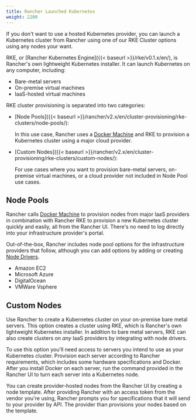 ```yaml
---
title: Rancher Launched Kubernetes
weight: 2200
---
```


If you don't want to use a hosted Kubernetes provider, you can launch a Kubernetes cluster from Rancher using one of our RKE Cluster options using any nodes your want.

RKE, or [Rancher Kubernetes Engine]({{< baseurl >}}/rke/v0.1.x/en/), is Rancher's own lightweight Kubernetes installer. It can launch Kubernetes on any computer, including:

- Bare-metal servers
- On-premise virtual machines
- IaaS-hosted virtual machines

RKE cluster provisioning is separated into two categories:

- [Node Pools]({{< baseurl >}}/rancher/v2.x/en/cluster-provisioning/rke-clusters/node-pools/):

    In this use case, Rancher uses a <a href='https://docs.docker.com/machine/' target='_blank'>Docker Machine</a> and RKE to provision a Kubernetes cluster using a major cloud provider.

- [Custom Nodes]({{< baseurl >}}/rancher/v2.x/en/cluster-provisioning/rke-clusters/custom-nodes/):

    For use cases where you want to provision bare-metal servers, on-premise virtual machines, or a cloud provider not included in Node Pool use cases.

## Node Pools

Rancher calls <a href='https://docs.docker.com/machine/' target='_blank'>Docker Machine</a> to provision nodes from major IaaS providers in combination with Rancher RKE to provision a new Kubernetes cluster quickly and easily, all from the Rancher UI. There's no need to log directly into your infrastructure provider's portal.

Out-of-the-box, Rancher includes node pool options for the infrastructure providers that follow, although you can add options by adding or creating [Node Drivers](#node-drivers).

- Amazon EC2
- Microsoft Azure
- DigitalOcean
- VMWare Vsphere

## Custom Nodes

Use Rancher to create a Kubernetes cluster on your on-premise bare metal servers. This option creates a cluster using RKE, which is Rancher's own lightweight Kubernetes installer. In addition to bare metal servers, RKE can also create clusters on _any_ IaaS providers by integrating with node drivers.

To use this option you'll need access to servers you intend to use as your Kubernetes cluster. Provision each server according to Rancher requirements, which includes some hardware specifications and Docker. After you install Docker on each server, run the command provided in the Rancher UI to turn each server into a Kubernetes node. 

You can create provider-hosted nodes from the Rancher UI by creating a node template. After providing Rancher with an access token from the vendor you're using, Rancher prompts you for specifications that it will send to your provider by API. The provider than provisions your nodes based on the template.